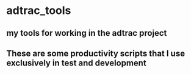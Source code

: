 # adtrac_tools
## my tools for working in the adtrac project
## These are some productivity scripts that I use exclusively in test and development
